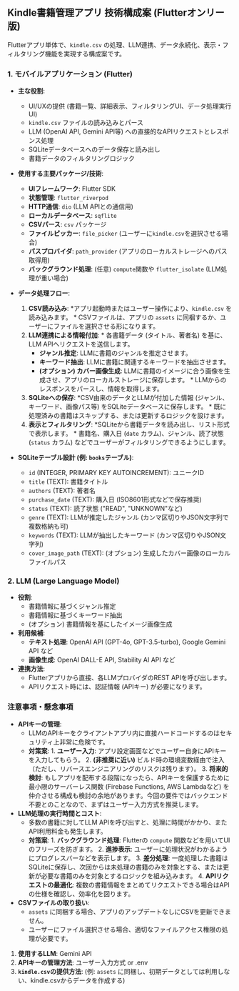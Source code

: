 ## Kindle書籍管理アプリ 技術構成案 (Flutterオンリー版)

Flutterアプリ単体で、`kindle.csv` の処理、LLM連携、データ永続化、表示・フィルタリング機能を実現する構成案です。

### 1. モバイルアプリケーション (Flutter)

* **主な役割**:
  * UI/UXの提供 (書籍一覧、詳細表示、フィルタリングUI、データ処理実行UI)
  * `kindle.csv` ファイルの読み込みとパース
  * LLM (OpenAI API, Gemini API等) への直接的なAPIリクエストとレスポンス処理
  * SQLiteデータベースへのデータ保存と読み出し
  * 書籍データのフィルタリングロジック

* **使用する主要パッケージ/技術**:
  * **UIフレームワーク**: Flutter SDK
  * **状態管理**: `flutter_riverpod`
  * **HTTP通信**: `dio` (LLM APIとの通信用)
  * **ローカルデータベース**: `sqflite`
  * **CSVパース**: `csv` パッケージ
  * **ファイルピッカー**: `file_picker` (ユーザーに`kindle.csv`を選択させる場合)
  * **パスプロバイダ**: `path_provider` (アプリのローカルストレージへのパス取得用)
  * **バックグラウンド処理**: (任意) `compute`関数や `flutter_isolate` (LLM処理が重い場合)

* **データ処理フロー**:
    1. **CSV読み込み**:
      *アプリ起動時またはユーザー操作により、`kindle.csv` を読み込みます。
      *  CSVファイルは、アプリの `assets` に同梱するか、ユーザーにファイルを選択させる形になります。
    2. **LLM連携による情報付加**:
      *  各書籍データ (タイトル、著者名) を基に、LLM APIへリクエストを送信します。
          * **ジャンル推定**: LLMに書籍のジャンルを推定させます。
          * **キーワード抽出**: LLMに書籍に関連するキーワードを抽出させます。
          * **(オプション) カバー画像生成**: LLMに書籍のイメージに合う画像を生成させ、アプリのローカルストレージに保存します。
      *  LLMからのレスポンスをパースし、情報を取得します。
    3. **SQLiteへの保存**:
      *CSV由来のデータとLLMが付加した情報 (ジャンル、キーワード、画像パス等) をSQLiteデータベースに保存します。
      *  既に処理済みの書籍はスキップする、または更新するロジックを設けます。
    4. **表示とフィルタリング**:
      *SQLiteから書籍データを読み出し、リスト形式で表示します。
      *  書籍名、購入日 (`date` カラム)、ジャンル、読了状態 (`status` カラム) などでユーザーがフィルタリングできるようにします。

* **SQLiteテーブル設計 (例: `books`テーブル)**:
  * `id` (INTEGER, PRIMARY KEY AUTOINCREMENT): ユニークID
  * `title` (TEXT): 書籍タイトル
  * `authors` (TEXT): 著者名
  * `purchase_date` (TEXT): 購入日 (ISO8601形式などで保存推奨)
  * `status` (TEXT): 読了状態 ("READ", "UNKNOWN"など)
  * `genre` (TEXT): LLMが推定したジャンル (カンマ区切りやJSON文字列で複数格納も可)
  * `keywords` (TEXT): LLMが抽出したキーワード (カンマ区切りやJSON文字列)
  * `cover_image_path` (TEXT): (オプション) 生成したカバー画像のローカルファイルパス

### 2. LLM (Large Language Model)

* **役割**:
  * 書籍情報に基づくジャンル推定
  * 書籍情報に基づくキーワード抽出
  * (オプション) 書籍情報を基にしたイメージ画像生成
* **利用候補**:
  * **テキスト処理**: OpenAI API (GPT-4o, GPT-3.5-turbo), Google Gemini API など
  * **画像生成**: OpenAI DALL-E API, Stability AI API など
* **連携方法**:
  * Flutterアプリから直接、各LLMプロバイダのREST APIを呼び出します。
  * APIリクエスト時には、認証情報 (APIキー) が必要になります。

### 注意事項・懸念事項

* **APIキーの管理**:
  * LLMのAPIキーをクライアントアプリ内に直接ハードコードするのはセキュリティ上非常に危険です。
  * **対策案**:
        1. **ユーザー入力**: アプリ設定画面などでユーザー自身にAPIキーを入力してもらう。
        2. **(非推奨に近い)** ビルド時の環境変数経由で注入（ただし、リバースエンジニアリングのリスクは残ります）。
        3. **将来的検討**: もしアプリを配布する段階になったら、APIキーを保護するために最小限のサーバーレス関数 (Firebase Functions, AWS Lambdaなど) を仲介させる構成も検討の余地があります。今回の要件ではバックエンド不要とのことなので、まずはユーザー入力方式を推奨します。
* **LLM処理の実行時間とコスト**:
  * 多数の書籍に対してLLM APIを呼び出すと、処理に時間がかかり、またAPI利用料金も発生します。
  * **対策案**:
        1. **バックグラウンド処理**: Flutterの `compute` 関数などを用いてUIのフリーズを防ぎます。
        2. **進捗表示**: ユーザーに処理状況がわかるようにプログレスバーなどを表示します。
        3. **差分処理**: 一度処理した書籍はSQLiteに保存し、次回からは未処理の書籍のみを対象とする、または更新が必要な書籍のみを対象とするロジックを組み込みます。
        4. **APIリクエストの最適化**: 複数の書籍情報をまとめてリクエストできる場合はAPIの仕様を確認し、効率化を図ります。
* **CSVファイルの取り扱い**:
  * `assets` に同梱する場合、アプリのアップデートなしにCSVを更新できません。
  * ユーザーにファイル選択させる場合、適切なファイルアクセス権限の処理が必要です。

1. **使用するLLM**: Gemini API
2. **APIキーの管理方法**: ユーザー入力方式 or .env
3. **`kindle.csv`の提供方法**: (例: `assets` に同梱し、初期データとしては利用しない、kindle.csvからデータを作成する)
